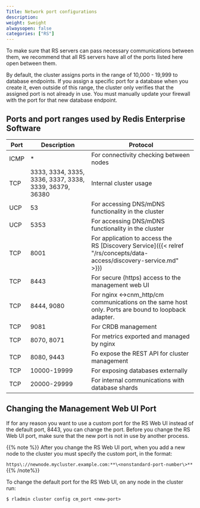 ```yaml
---
Title: Network port configurations
description: 
weight: $weight
alwaysopen: false
categories: ["RS"]
---
```

To make sure that RS servers can pass necessary communications between them,
we recommend that all RS servers have all of the ports listed here open
between them.

By default, the cluster assigns ports in the range of 10,000 - 19,999
to database endpoints. If you assign a specific port for a database when
you create it, even outside of this range, the cluster only verifies
that the assigned port is not already in use. You must manually
update your firewall with the port for that new database endpoint.

## Ports and port ranges used by Redis Enterprise Software

| Port | Description | Protocol |
|------------|-----------------|-----------------|
| ICMP | * | For connectivity checking between nodes |
| TCP | 3333, 3334, 3335, 3336, 3337, 3338, 3339, 36379, 36380 | Internal cluster usage |
| UCP | 53 | For accessing DNS/mDNS functionality in the cluster |
| UCP | 5353 | For accessing DNS/mDNS functionality in the cluster |
| TCP | 8001 | For application to access the RS [Discovery Service]({{< relref "/rs/concepts/data-access/discovery-service.md" >}}) |
| TCP | 8443 | For secure (https) access to the management web UI |
| TCP | 8444, 9080 | For nginx \<-\>cnm_http/cm communications on the same host only. Ports are bound to loopback adapter. |
| TCP | 9081 | For CRDB management |
| TCP | 8070, 8071 | For metrics exported and managed by nginx |
| TCP | 8080, 9443 | Fo expose the REST API for cluster management |
| TCP | 10000-19999 | For exposing databases externally |
| TCP | 20000-29999 | For internal communications with database shards |

## Changing the Management Web UI Port

If for any reason you want to use a custom port for the RS Web UI
instead of the default port, 8443, you can change the port. Before you
change the RS Web UI port, make sure that the new port is not in
use by another process.

{{% note %}}
After you change the RS Web UI port, when you add a new node to the
cluster you must specify the custom port, in the format:

`https\://newnode.mycluster.example.com:**\<nonstandard-port-number\>**`
{{% /note%}}

To change the default port for the RS Web UI, on any node in the cluster run:

```src
$ rladmin cluster config cm_port <new-port>
```
